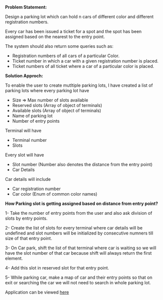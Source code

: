 **Problem Statement:**

Design a parking lot which can hold n cars of different color and different registration numbers.

Every car has been issued a ticket for a spot and the spot has been assigned based on the nearest to the entry point.

The system should also return some queries such as:

* Registration numbers of all cars of a particular Color.
* Ticket number in which a car with a given registration number is placed.
* Ticket numbers of all ticket where a car of a particular color is placed.

**Solution Approch:**

To enable the user to create mutltiple parking lots, I have created a list of parking lots where every parking lot have 

* Size => Max number of slots available
* Reserved slots (Array of object of terminals)
* Available slots (Array of object of terminals)
* Name of parking lot
* Number of entry points

Terminal will have

* Terminal number
* Slots

Every slot will have 

* Slot number (Number also denotes the distance from the entry point)
* Car Details

Car details will include

* Car registration number
* Car color (Enum of common color names)


**How Parking slot is getting assigned based on distance from entry point?**

1- Take the number of entry points from the user and also ask division of slots by entry points.

2- Create the list of slots for every terminal where car details will be undefined and slot numbers will be initialized by consecutive numners till size of that entry point.

3- On Car park, shift the list of that terminal where car is waiting so we will have the slot number of that car because shift will always return the first element.

4- Add this slot in reserved slot for that entry point.

5- While parking car, make a map of car and their entry points so that on exit or searching the car we will not need to search in whole parking lot.


Application can be viewed [here](https://warm-choux-21dd4f.netlify.app/)







 
